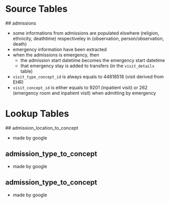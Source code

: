 # Source Tables

## admissions

- some informations from admissions are populated elswhere (religion, ethnicity, deathtime) respectiveley in (observation, person/observation, death)
- emergency information have been extracted
- when the admissions is emergency, then 
	- the admission start datetime becomes the emergency start datetime
	- that emergency stay is added to transfers (in the `visit_details` table)
- `visit_type_concept_id` is always equals to 44818518 (visit derived from EHR)
- `visit_concept_id` is either equals to 9201 (inpatient visit) or 262 (emergency room and inpatient visit) when admitting by emergency

# Lookup Tables

## admission_location_to_concept

- made by google

## admission_type_to_concept

- made by google

## admission_type_to_concept

- made by google
